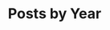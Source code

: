 ---
title: "Posts by Year"
permalink: /home/
layout: posts
author_profile: true
header:
  image: /assets/images/twinkie_banner.jpg
---